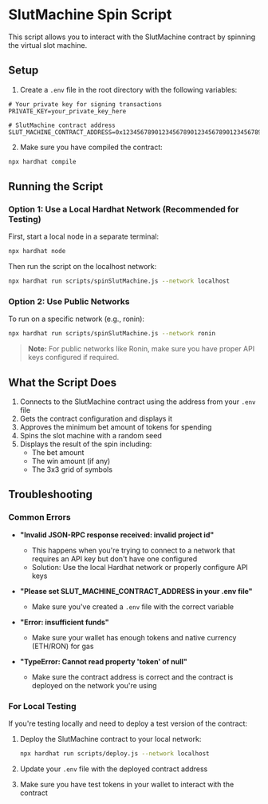 # SlutMachine Spin Script

This script allows you to interact with the SlutMachine contract by spinning the virtual slot machine.

## Setup

1. Create a `.env` file in the root directory with the following variables:

```
# Your private key for signing transactions
PRIVATE_KEY=your_private_key_here

# SlutMachine contract address
SLUT_MACHINE_CONTRACT_ADDRESS=0x1234567890123456789012345678901234567890
```

2. Make sure you have compiled the contract:

```bash
npx hardhat compile
```

## Running the Script

### Option 1: Use a Local Hardhat Network (Recommended for Testing)

First, start a local node in a separate terminal:

```bash
npx hardhat node
```

Then run the script on the localhost network:

```bash
npx hardhat run scripts/spinSlutMachine.js --network localhost
```

### Option 2: Use Public Networks

To run on a specific network (e.g., ronin):

```bash
npx hardhat run scripts/spinSlutMachine.js --network ronin
```

> **Note:** For public networks like Ronin, make sure you have proper API keys configured if required.

## What the Script Does

1. Connects to the SlutMachine contract using the address from your `.env` file
2. Gets the contract configuration and displays it
3. Approves the minimum bet amount of tokens for spending
4. Spins the slot machine with a random seed
5. Displays the result of the spin including:
   - The bet amount
   - The win amount (if any)
   - The 3x3 grid of symbols
   
## Troubleshooting

### Common Errors

- **"Invalid JSON-RPC response received: invalid project id"**
  - This happens when you're trying to connect to a network that requires an API key but don't have one configured
  - Solution: Use the local Hardhat network or properly configure API keys

- **"Please set SLUT_MACHINE_CONTRACT_ADDRESS in your .env file"** 
  - Make sure you've created a `.env` file with the correct variable

- **"Error: insufficient funds"** 
  - Make sure your wallet has enough tokens and native currency (ETH/RON) for gas

- **"TypeError: Cannot read property 'token' of null"** 
  - Make sure the contract address is correct and the contract is deployed on the network you're using

### For Local Testing

If you're testing locally and need to deploy a test version of the contract:

1. Deploy the SlutMachine contract to your local network:
   ```bash
   npx hardhat run scripts/deploy.js --network localhost
   ```

2. Update your `.env` file with the deployed contract address

3. Make sure you have test tokens in your wallet to interact with the contract 